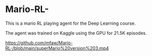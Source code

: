 # Mario-RL-
This is a mario RL playing agent for the Deep Learning course.

The agent was trained on Kaggle using the GPU for 21.5K episodes. 

https://github.com/mfaw/Mario-RL-/blob/main/superMario%20version%203.mp4

